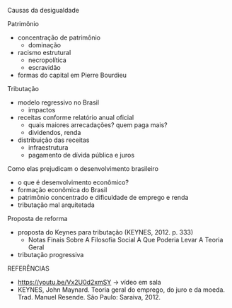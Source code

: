 Causas da desigualdade

Patrimônio
- concentração de patrimônio
  - dominação
- racismo estrutural
  - necropolítica
  - escravidão
- formas do capital em Pierre Bourdieu

Tributação
- modelo regressivo no Brasil
  - impactos
- receitas conforme relatório anual oficial
  - quais maiores arrecadações? quem paga mais?
  - dividendos, renda
- distribuição das receitas
  - infraestrutura
  - pagamento de dívida pública e juros


Como elas prejudicam o desenvolvimento brasileiro
- o que é desenvolvimento econômico?
- formação econômica do Brasil
- patrimônio concentrado e dificuldade de emprego e renda
- tributação mal arquitetada

Proposta de reforma
- proposta do Keynes para tributação (KEYNES, 2012. p. 333)
  - Notas Finais Sobre A Filosofia Social A Que Poderia Levar A Teoria Geral
- tributação progressiva


REFERÊNCIAS
- https://youtu.be/Vx2U0d2xmSY -> vídeo em sala
- KEYNES, John Maynard. Teoria geral do emprego, do juro e da moeda. Trad. Manuel Resende. São Paulo: Saraiva, 2012. 